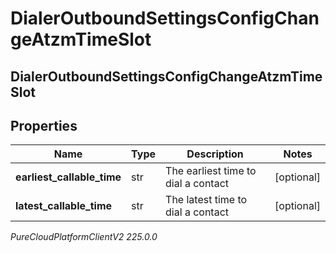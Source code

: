 # DialerOutboundSettingsConfigChangeAtzmTimeSlot

## DialerOutboundSettingsConfigChangeAtzmTimeSlot

## Properties

|Name | Type | Description | Notes|
|------------ | ------------- | ------------- | -------------|
| **earliest_callable_time** | str | The earliest time to dial a contact | [optional] |
| **latest_callable_time** | str | The latest time to dial a contact | [optional] |



_PureCloudPlatformClientV2 225.0.0_
